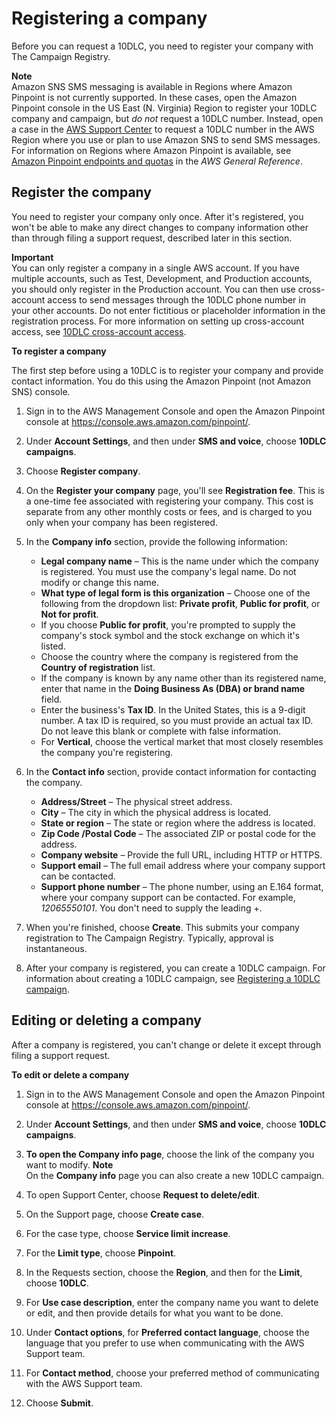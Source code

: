 # Registering a company<a name="sns-settings-register-company"></a>

Before you can request a 10DLC, you need to register your company with The Campaign Registry\. 

**Note**  
Amazon SNS SMS messaging is available in Regions where Amazon Pinpoint is not currently supported\. In these cases, open the Amazon Pinpoint console in the US East \(N\. Virginia\) Region to register your 10DLC company and campaign, but *do not* request a 10DLC number\. Instead, open a case in the [AWS Support Center](https://console.aws.amazon.com/support/home#/) to request a 10DLC number in the AWS Region where you use or plan to use Amazon SNS to send SMS messages\. For information on Regions where Amazon Pinpoint is available, see [Amazon Pinpoint endpoints and quotas](https://docs.aws.amazon.com/general/latest/gr/pinpoint.html) in the *AWS General Reference*\.

## Register the company<a name="sns-register-company-steps-10dlc"></a>

You need to register your company only once\. After it's registered, you won't be able to make any direct changes to company information other than through filing a support request, described later in this section\.

**Important**  
You can only register a company in a single AWS account\. If you have multiple accounts, such as Test, Development, and Production accounts, you should only register in the Production account\. You can then use cross\-account access to send messages through the 10DLC phone number in your other accounts\. Do not enter fictitious or placeholder information in the registration process\. For more information on setting up cross\-account access, see [10DLC cross\-account access](sns-settings-sms-crossaccount-10dlc.md)\.

**To register a company**

The first step before using a 10DLC is to register your company and provide contact information\. You do this using the Amazon Pinpoint \(not Amazon SNS\) console\.

1. Sign in to the AWS Management Console and open the Amazon Pinpoint console at [https://console\.aws\.amazon\.com/pinpoint/](https://console.aws.amazon.com/pinpoint/)\.

1. Under **Account Settings**, and then under **SMS and voice**, choose **10DLC campaigns**\.

1. Choose **Register company**\. 

1. On the **Register your company** page, you'll see **Registration fee**\. This is a one\-time fee associated with registering your company\. This cost is separate from any other monthly costs or fees, and is charged to you only when your company has been registered\.

1. In the **Company info** section, provide the following information:
   + **Legal company name** – This is the name under which the company is registered\. You must use the company's legal name\. Do not modify or change this name\.
   + **What type of legal form is this organization** – Choose one of the following from the dropdown list: **Private profit**, **Public for profit**, or **Not for profit**\.
   + If you choose **Public for profit**, you're prompted to supply the company's stock symbol and the stock exchange on which it's listed\.
   + Choose the country where the company is registered from the **Country of registration** list\.
   + If the company is known by any name other than its registered name, enter that name in the **Doing Business As \(DBA\) or brand name** field\. 
   + Enter the business's **Tax ID**\. In the United States, this is a 9\-digit number\. A tax ID is required, so you must provide an actual tax ID\. Do not leave this blank or complete with false information\.
   + For **Vertical**, choose the vertical market that most closely resembles the company you're registering\.

1. In the **Contact info** section, provide contact information for contacting the company\.
   + **Address/Street** – The physical street address\. 
   + **City** – The city in which the physical address is located\.
   + **State or region** – The state or region where the address is located\.
   + **Zip Code /Postal Code** – The associated ZIP or postal code for the address\.
   + **Company website** – Provide the full URL, including HTTP or HTTPS\.
   + **Support email** – The full email address where your company support can be contacted\.
   + **Support phone number** – The phone number, using an E\.164 format, where your company support can be contacted\. For example, *12065550101*\. You don't need to supply the leading \+\.

1. When you're finished, choose **Create**\. This submits your company registration to The Campaign Registry\. Typically, approval is instantaneous\.

1. After your company is registered, you can create a 10DLC campaign\. For information about creating a 10DLC campaign, see [Registering a 10DLC campaign](sns-settings-register-campaign-10dlc.md)\.

## Editing or deleting a company<a name="sns-edit-company-10dlc"></a>

After a company is registered, you can't change or delete it except through filing a support request\. 

**To edit or delete a company**

1. Sign in to the AWS Management Console and open the Amazon Pinpoint console at [https://console\.aws\.amazon\.com/pinpoint/](https://console.aws.amazon.com/pinpoint/)\.

1. Under **Account Settings**, and then under **SMS and voice**, choose **10DLC campaigns**\.

1. **To open the **Company info** page**, choose the link of the company you want to modify\.
**Note**  
On the **Company info** page you can also create a new 10DLC campaign\.

1. To open Support Center, choose **Request to delete/edit**\.

1. On the Support page, choose **Create case**\.

1. For the case type, choose **Service limit increase**\.

1. For the **Limit type**, choose **Pinpoint**\.

1. In the Requests section, choose the **Region**, and then for the **Limit**, choose **10DLC**\.

1. For **Use case description**, enter the company name you want to delete or edit, and then provide details for what you want to be done\.

1. Under **Contact options**, for **Preferred contact language**, choose the language that you prefer to use when communicating with the AWS Support team\.

1. For **Contact method**, choose your preferred method of communicating with the AWS Support team\.

1. Choose **Submit**\.